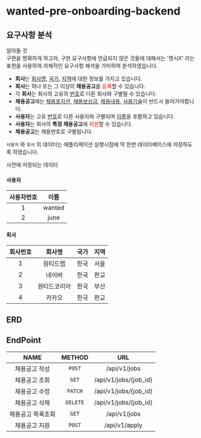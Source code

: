 # wanted-pre-onboarding-backend

## 요구사항 분석

알아둘 것  
구현을 명확하게 하고자, 구현 요구사항에 언급되지 않은 것들에 대해서는 '명시X' 라는 표현을 사용하여
자체적인 요구사항 해석을 가미하여 분석하였습니다.


* **회사**는 <u>회사명</u>, <u>국가</u>, <u>지역</u>에 대한 정보를 가지고 있습니다.  
* **회사**는 하나 또는 그 이상의 **채용공고**를 <span style="color:red">등록</span>할 수 있습니다.  
* 각 **회사**는 회사의 고유의 <u>번호</u>로 다른 회사와 구별될 수 있습니다.  
* **채용공고**에는 <u>채용포지션</u>, <u>채용보상금</u>, <u>채용내용</u>, <u>사용기술</u>이 반드시 들어가야합니다.
* **사용자**는 고유 <u>번호</u>로 다른 사용자와 구별되며 <u>이름</u>을 포함하고 있습니다.
* **사용자**는 회사의 **특정 채용공고**에 <span style="color:red">지원</span>할 수 있습니다.
* **채용공고**는 채용번호로 구별됩니다.

`사용자` 와 `회사` 의 데이터는 애플리케이션 실행시점에 딱 한번 데이터베이스에 저장하도록 하였습니다.

사전에 저장되는 데이터
#### 사용자
| 사용자번호 |   이름   |
|:-----:|:------:|
|   1   | wanted |
|   2   |  june  |


#### 회사
| 회사번호 |  회사명   | 국가 | 지역 |
|:----:|:------:|:--:|:--:|
|  1   |  원티드랩  | 한국 | 서울 |
|  2   |  네이버   | 한국 | 판교 |
|  3   | 원티드코리아 | 한국 | 부산 |
|  4   |  카카오   | 한국 | 판교 |


## ERD

## EndPoint
|   NAME    |  METHOD  |          URL          |
|:---------:|:--------:|:---------------------:|
|  채용공고 작성  |  `POST`  |     /api/v1/jobs      |
|  채용공고 조회  |  `GET`   | /api/v1/jobs/{job_id} |
|  채용공고 수정  | `PATCH`  | /api/v1/jobs/{job_id} |
|  채용공고 삭제  | `DELETE` | /api/v1/jobs/{job_id} |
| 채용공고 목록조회 |  `GET`   |     /api/v1/jobs      |
|  채용공고 지원  |  `POST`  |     /api/v1/apply     |
